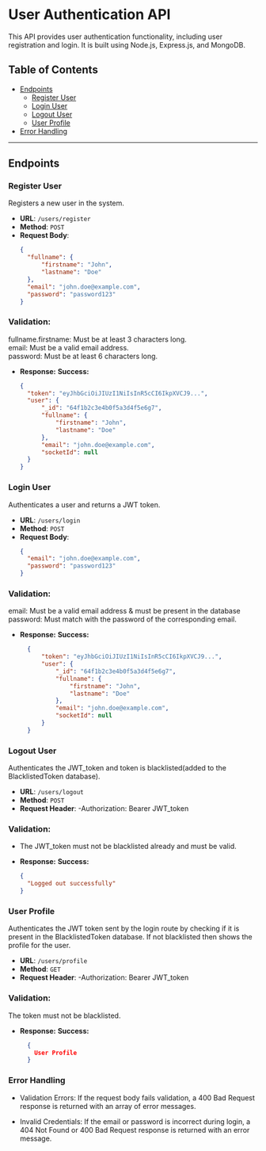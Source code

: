 # User Authentication API

This API provides user authentication functionality, including user registration and login. It is built using Node.js, Express.js, and MongoDB.

## Table of Contents

- [Endpoints](#endpoints)
  - [Register User](#register-user)
  - [Login User](#login-user)
  - [Logout User](#logout-user)
  - [User Profile](#user-profile)
- [Error Handling](#error-handling)

---

## Endpoints

### Register User

Registers a new user in the system.

- **URL**: `/users/register`
- **Method**: `POST`
- **Request Body**:
  ```json
  {
  	"fullname": {
  		"firstname": "John",
  		"lastname": "Doe"
  	},
  	"email": "john.doe@example.com",
  	"password": "password123"
  }
  ```

### Validation:

fullname.firstname: Must be at least 3 characters long.  
email: Must be a valid email address.  
password: Must be at least 6 characters long.

- **Response:**
  **Success:**
  ```json
  {
  	"token": "eyJhbGciOiJIUzI1NiIsInR5cCI6IkpXVCJ9...",
  	"user": {
  		"_id": "64f1b2c3e4b0f5a3d4f5e6g7",
  		"fullname": {
  			"firstname": "John",
  			"lastname": "Doe"
  		},
  		"email": "john.doe@example.com",
  		"socketId": null
  	}
  }
  ```

### Login User
Authenticates a user and returns a JWT token.
- **URL**: `/users/login`
- **Method**: `POST`
- **Request Body**:
  ```json
  {
    "email": "john.doe@example.com",
    "password": "password123"
  }
  ```
### Validation:

email: Must be a valid email address & must be present in the database  
password: Must match with the password of the corresponding email.


- **Response:**
  **Success:**
  ```json
    {
        "token": "eyJhbGciOiJIUzI1NiIsInR5cCI6IkpXVCJ9...",
        "user": {
            "_id": "64f1b2c3e4b0f5a3d4f5e6g7",
            "fullname": {
                "firstname": "John",
                "lastname": "Doe"
            },
            "email": "john.doe@example.com",
            "socketId": null
        }
    }
### Logout User
Authenticates the JWT_token and token is blacklisted(added to the BlacklistedToken database).
- **URL**: `/users/logout`
- **Method**: `POST`
- **Request Header**:
    -Authorization: Bearer JWT_token
### Validation:
- The JWT_token must not be blacklisted already and must be valid.

- **Response:**
  **Success:**
  ```json
  {
    "Logged out successfully"
  }

### User Profile
Authenticates the JWT token sent by the login route by checking if it is present in the BlacklistedToken database. If not blacklisted then shows the profile for the user.
- **URL**: `/users/profile`
- **Method**: `GET`
- **Request Header**:
    -Authorization: Bearer JWT_token
  
### Validation:
The token must not be blacklisted.

- **Response:**
  **Success:**
  ```json
    {
      User Profile
    }

### Error Handling
- Validation Errors: If the request body fails validation, a 400 Bad Request response is returned with an array of error messages.

- Invalid Credentials: If the email or password is incorrect during login, a 404 Not Found or 400 Bad Request response is returned with an error message.
